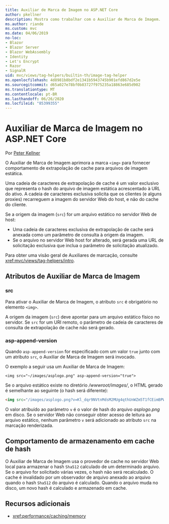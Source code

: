 ```yaml
---
title: Auxiliar de Marca de Imagem no ASP.NET Core
author: pkellner
description: Mostra como trabalhar com o Auxiliar de Marca de Imagem.
ms.author: riande
ms.custom: mvc
ms.date: 04/06/2019
no-loc:
- Blazor
- Blazor Server
- Blazor WebAssembly
- Identity
- Let's Encrypt
- Razor
- SignalR
uid: mvc/views/tag-helpers/builtin-th/image-tag-helper
ms.openlocfilehash: 4d8981b8bdf2e1341b5943745b901efd867d2e5e
ms.sourcegitcommit: d65a027e78bf0b83727f975235a18863e685d902
ms.translationtype: MT
ms.contentlocale: pt-BR
ms.lasthandoff: 06/26/2020
ms.locfileid: "85399355"
---
```

# <a name="image-tag-helper-in-aspnet-core"></a>Auxiliar de Marca de Imagem no ASP.NET Core

Por [Peter Kellner](https://peterkellner.net)

O Auxiliar de Marca de Imagem aprimora a marca `<img>` para fornecer comportamento de extrapolação de cache para arquivos de imagem estática.

Uma cadeia de caracteres de extrapolação de cache é um valor exclusivo que representa o hash do arquivo de imagem estática acrescentado à URL do ativo. A cadeia de caracteres exclusiva solicita que os clientes (e alguns proxies) recarreguem a imagem do servidor Web do host, e não do cache do cliente.

Se a origem da imagem (`src`) for um arquivo estático no servidor Web de host:

* Uma cadeia de caracteres exclusiva de extrapolação de cache será anexada como um parâmetro de consulta à origem da imagem.
* Se o arquivo no servidor Web host for alterado, será gerada uma URL de solicitação exclusiva que inclua o parâmetro de solicitação atualizado.

Para obter uma visão geral de Auxiliares de marcação, consulte <xref:mvc/views/tag-helpers/intro>.

## <a name="image-tag-helper-attributes"></a>Atributos de Auxiliar de Marca de Imagem

### <a name="src"></a>src

Para ativar o Auxiliar de Marca de Imagem, o atributo `src` é obrigatório no elemento `<img>`.

A origem da imagem (`src`) deve apontar para um arquivo estático físico no servidor. Se `src` for um URI remoto, o parâmetro de cadeia de caracteres de consulta de extrapolação de cache não será gerado.

### <a name="asp-append-version"></a>asp-append-version

Quando `asp-append-version` for especificado com um valor `true` junto com um atributo `src`, o Auxiliar de Marca de Imagem será invocado.

O exemplo a seguir usa um Auxiliar de Marca de Imagem:

```cshtml
<img src="~/images/asplogo.png" asp-append-version="true">
```

Se o arquivo estático existe no diretório */wwwroot/images/*, o HTML gerado é semelhante ao seguinte (o hash será diferente):

```html
<img src="/images/asplogo.png?v=Kl_dqr9NVtnMdsM2MUg4qthUnWZm5T1fCEimBPWDNgM">
```

O valor atribuído ao parâmetro `v` é o valor de hash do arquivo *asplogo.png* em disco. Se o servidor Web não conseguir obter acesso de leitura ao arquivo estático, nenhum parâmetro `v` será adicionado ao atributo `src` na marcação renderizada.

## <a name="hash-caching-behavior"></a>Comportamento de armazenamento em cache de hash

O Auxiliar de Marca de Imagem usa o provedor de cache no servidor Web local para armazenar o hash `Sha512` calculado de um determinado arquivo. Se o arquivo for solicitado várias vezes, o hash não será recalculado. O cache é invalidado por um observador de arquivo anexado ao arquivo quando o hash `Sha512` do arquivo é calculado. Quando o arquivo muda no disco, um novo hash é calculado e armazenado em cache.

## <a name="additional-resources"></a>Recursos adicionais

* <xref:performance/caching/memory>
